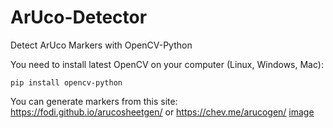 # ArUco-Detector
Detect ArUco Markers with OpenCV-Python

You need to install latest OpenCV on your computer (Linux, Windows, Mac): 
```
pip install opencv-python
```
You can generate markers from this site: https://fodi.github.io/arucosheetgen/ or https://chev.me/arucogen/
[image](https://github.com/user-attachments/assets/30c6d7c7-75af-4693-862f-acbb121036d0)
